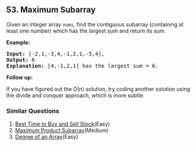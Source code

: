 ## 53. Maximum Subarray

<p>Given an integer array <code>nums</code>, find the contiguous subarray&nbsp;(containing at least one number) which has the largest sum and return its sum.</p>

<p><strong>Example:</strong></p>

<pre>
<strong>Input:</strong> [-2,1,-3,4,-1,2,1,-5,4],
<strong>Output:</strong> 6
<strong>Explanation:</strong>&nbsp;[4,-1,2,1] has the largest sum = 6.
</pre>

<p><strong>Follow up:</strong></p>

<p>If you have figured out the O(<em>n</em>) solution, try coding another solution using the divide and conquer approach, which is more subtle.</p>


### Similar Questions
  1. [Best Time to Buy and Sell Stock](https://github.com/openset/leetcode/tree/master/solution/best-time-to-buy-and-sell-stock)(Easy)
  1. [Maximum Product Subarray](https://github.com/openset/leetcode/tree/master/solution/maximum-product-subarray)(Medium)
  1. [Degree of an Array](https://github.com/openset/leetcode/tree/master/solution/degree-of-an-array)(Easy)
